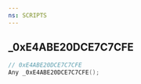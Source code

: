 ```yaml
---
ns: SCRIPTS
---
```

## _0xE4ABE20DCE7C7CFE

```c
// 0xE4ABE20DCE7C7CFE
Any _0xE4ABE20DCE7C7CFE();
```

